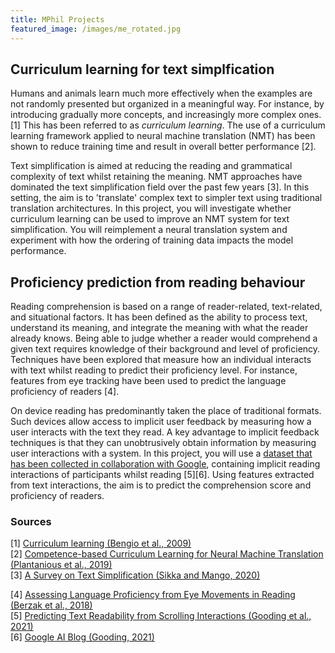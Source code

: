 ```yaml
---
title: MPhil Projects
featured_image: /images/me_rotated.jpg
---
```


<h2>Curriculum learning for text simplfication</h2>

Humans and animals learn much more effectively when the examples are not randomly presented but organized in a meaningful way. For instance, by introducing gradually more concepts, and increasingly more complex ones. [1] This has been referred to as <i>curriculum learning</i>. The use of a curriculum learning framework applied to neural machine translation (NMT) has been shown to reduce training time and result in overall better performance [2]. 

Text simplification is aimed at reducing the reading and grammatical complexity of text whilst retaining the meaning. NMT approaches have dominated the text simplification field over the past few years [3]. In this setting, the aim is to 'translate' complex text to simpler text using traditional translation architectures. In this project, you will investigate whether curriculum learning can be used to improve an NMT system for text simplification. You will reimplement a neural translation system and experiment with how the ordering of training data impacts the model performance. 


## Proficiency prediction from reading behaviour 

Reading comprehension is based on a range of reader-related, text-related, and situational factors. It has been defined as the ability to process text, understand its meaning, and integrate the meaning with what the reader already knows. Being able to judge whether a reader would comprehend a given text requires knowledge of their background and level of proficiency. Techniques have been explored that measure how an individual interacts with text whilst reading to predict their proficiency level. For instance, features from eye tracking have been used to predict the language proficiency of readers [4]. 

On device reading has predominantly taken the place of traditional formats. Such devices allow access to implicit user feedback by measuring how a user interacts with the text they read. A key advantage to implicit feedback techniques is that they can unobtrusively obtain information by measuring user interactions with a system. In this project, you will use a <a href = "https://github.com/siangooding/readability_scroll">dataset that has been collected in collaboration with Google</a>, containing implicit reading interactions of participants whilst reading [5][6]. Using features extracted from text interactions, the aim is to predict the comprehension score and proficiency of readers.



### Sources
[1] <a href ="https://dl.acm.org/doi/pdf/10.1145/1553374.1553380?casa_token=YNHzxTxY7_AAAAAA:J-BmBwUXzD9VVpteUvFRRdWsa-BYVRoZ_8lhn8Wvnj2Om07XLWkhPh3DLNUpGHLrXL5979wV88vD">Curriculum learning (Bengio et al., 2009)</a> <br>
[2] <a href = "https://arxiv.org/pdf/1903.09848.pdf">Competence-based Curriculum Learning for Neural Machine Translation (Plantanious et al., 2019)</a> <br>
[3] <a href="https://arxiv.org/pdf/2008.08612.pdf">A Survey on Text Simplification (Sikka and Mango, 2020)</a>

[4] <a href="https://arxiv.org/pdf/1804.07329.pdf">Assessing Language Proficiency from Eye Movements in Reading (Berzak et al., 2018)</a><br>
[5]  <a href="https://arxiv.org/pdf/2105.06354.pdf">Predicting Text Readability from Scrolling Interactions (Gooding et al., 2021)</a><br>
[6] <a href="https://ai.googleblog.com">Google AI Blog (Gooding, 2021)</a>